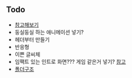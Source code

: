 ## Todo

- [참고해보기](https://kang-portfolio.vercel.app/#Blog)
- 둥실둥실 하는 애니메이션 넣기?
- 헤더부터 만들기
- 반응형
- 이쁜 글씨체
- 임팩트 있는 인트로 화면??? 게임 같은거 넣기? [참고](http://parkjin.com/)
- [폴더구조](https://bluemiv.tistory.com/87)
